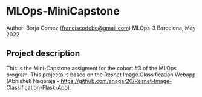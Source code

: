 # MLOps-MiniCapstone

Author: Borja Gomez (franciscodebo@gmail.com)
MLOps-3
Barcelona, May 2022
## Project description

This is the Mini-Capstone assigment for the cohort #3 of the MLOps program. This projecta is based on the Resnet Image Classification Webapp (Abhishek Nagaraja - https://github.com/anagar20/Resnet-Image-Classification-Flask-App).

